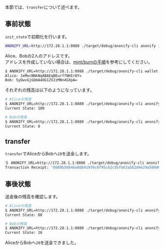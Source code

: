 
本節では、`transfer`について述べます。

## 事前状態

`init_state`で初期化を行います。

```sh
ANONIFY_URL=http://172.28.1.1:8080 ./target/debug/anonify-cli anonify init_state -t 100
```

Alice、Bobの2人のアドレスです。  
アドレスを作成していない場合は、[mint/burnの手順](/Tutorials/ERC20/mint_burn/)を参考にしてください。

```sh
$ ANONIFY_URL=http://172.28.1.1:8080 ./target/debug/anonify-cli wallet list
Alice: JeMocNNkNqABAEqBEurffNHIr0Y=
Bob: SyQwvGjGQmA4OG1ZV2zMNn4GXpA=
```

それぞれの残高は以下のようになっています。

```sh
# Aliceの残高
$ ANONIFY_URL=http://172.28.1.1:8080 ./target/debug/anonify-cli anonify balance_of -i 0
Current State: 100

# Bobの残高
$ ANONIFY_URL=http://172.28.1.1:8080 ./target/debug/anonify-cli anonify balance_of -i 1
Current State: 0
```

## transfer

`transfer`でAliceからBobへ`20`を送金します。

```sh
＄ ANONIFY_URL=http://172.28.1.1:8080 ./target/debug/anonify-cli anonify transfer -a 20 -t SyQwvGjGQmA4OG1ZV2zMNn4GXpA=
Transaction Receipt: "0d89b58846a0db41976c6f95c62c5bfb63a5b2d4e29a560d652b913889edfde8"
```

## 事後状態

送金後の残高を確認します。

```sh
# Aliceの残高
$ ANONIFY_URL=http://172.28.1.1:8080 ./target/debug/anonify-cli anonify balance_of -i 0
Current State: 80

# Bobの残高
$ ANONIFY_URL=http://172.28.1.1:8080 ./target/debug/anonify-cli anonify balance_of -i 1
Current State: 20
```

AliceからBobへ`20`を送金できました。
